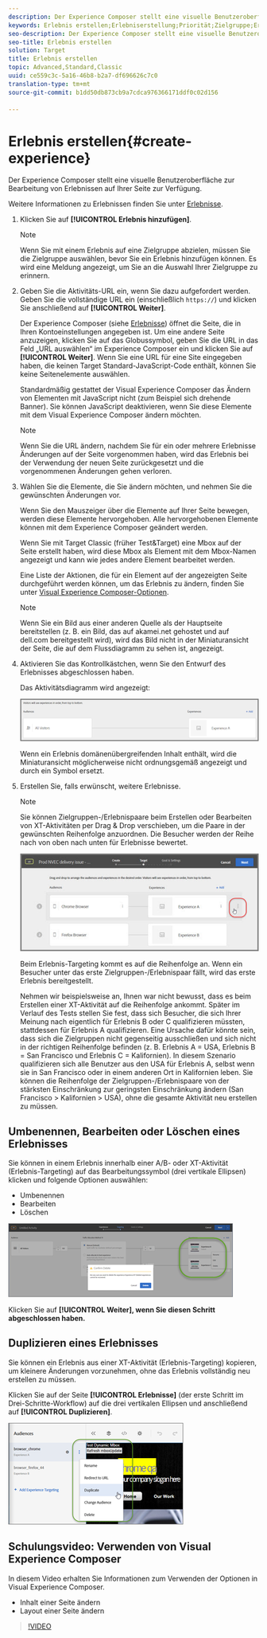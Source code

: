 ```yaml
---
description: Der Experience Composer stellt eine visuelle Benutzeroberfläche zur Bearbeitung von Erlebnissen auf Ihrer Seite zur Verfügung.
keywords: Erlebnis erstellen;Erlebniserstellung;Priorität;Zielgruppe;Erlebnis;Visual Experience Composer
seo-description: Der Experience Composer stellt eine visuelle Benutzeroberfläche zur Bearbeitung von Erlebnissen auf Ihrer Seite zur Verfügung.
seo-title: Erlebnis erstellen
solution: Target
title: Erlebnis erstellen
topic: Advanced,Standard,Classic
uuid: ce559c3c-5a16-46b8-b2a7-df696626c7c0
translation-type: tm+mt
source-git-commit: b1dd50db873cb9a7cdca976366171ddf0c02d156

---
```



# Erlebnis erstellen{#create-experience}

Der Experience Composer stellt eine visuelle Benutzeroberfläche zur Bearbeitung von Erlebnissen auf Ihrer Seite zur Verfügung.

Weitere Informationen zu Erlebnissen finden Sie unter [Erlebnisse](../../../c-experiences/experiences.md#concept_A2E10F6AFB3D4AEAB6951EE14688848D).

1. Klicken Sie auf **[!UICONTROL Erlebnis hinzufügen]**.

   >[!NOTE]
   >
   >Wenn Sie mit einem Erlebnis auf eine Zielgruppe abzielen, müssen Sie die Zielgruppe auswählen, bevor Sie ein Erlebnis hinzufügen können. Es wird eine Meldung angezeigt, um Sie an die Auswahl Ihrer Zielgruppe zu erinnern.

1. Geben Sie die Aktivitäts-URL ein, wenn Sie dazu aufgefordert werden. Geben Sie die vollständige URL ein (einschließlich `https://`) und klicken Sie anschließend auf **[!UICONTROL Weiter]**.

   Der Experience Composer (siehe [Erlebnisse](../../../c-experiences/experiences.md#concept_1D011219034B492BB03C08B3BB80E3F0)) öffnet die Seite, die in Ihren Kontoeinstellungen angegeben ist. Um eine andere Seite anzuzeigen, klicken Sie auf das Globussymbol, geben Sie die URL in das Feld „URL auswählen“ im Experience Composer ein und klicken Sie auf **[!UICONTROL Weiter]**. Wenn Sie eine URL für eine Site eingegeben haben, die keinen Target Standard-JavaScript-Code enthält, können Sie keine Seitenelemente auswählen.

   Standardmäßig gestattet der Visual Experience Composer das Ändern von Elementen mit JavaScript nicht (zum Beispiel sich drehende Banner). Sie können JavaScript deaktivieren, wenn Sie diese Elemente mit dem Visual Experience Composer ändern möchten.

   >[!NOTE]
   >
   >Wenn Sie die URL ändern, nachdem Sie für ein oder mehrere Erlebnisse Änderungen auf der Seite vorgenommen haben, wird das Erlebnis bei der Verwendung der neuen Seite zurückgesetzt und die vorgenommenen Änderungen gehen verloren.

1. Wählen Sie die Elemente, die Sie ändern möchten, und nehmen Sie die gewünschten Änderungen vor.

   Wenn Sie den Mauszeiger über die Elemente auf Ihrer Seite bewegen, werden diese Elemente hervorgehoben. Alle hervorgehobenen Elemente können mit dem Experience Composer geändert werden.

   Wenn Sie mit Target Classic (früher Test&amp;Target) eine Mbox auf der Seite erstellt haben, wird diese Mbox als Element mit dem Mbox-Namen angezeigt und kann wie jedes andere Element bearbeitet werden.

   Eine Liste der Aktionen, die für ein Element auf der angezeigten Seite durchgeführt werden können, um das Erlebnis zu ändern, finden Sie unter [Visual Experience Composer-Optionen](/help/c-experiences/c-visual-experience-composer/viztarget-options.md).

   >[!NOTE]
   >
   >Wenn Sie ein Bild aus einer anderen Quelle als der Hauptseite bereitstellen (z. B. ein Bild, das auf akamei.net gehostet und auf dell.com bereitgestellt wird), wird das Bild nicht in der Miniaturansicht der Seite, die auf dem Flussdiagramm zu sehen ist, angezeigt.

1. Aktivieren Sie das Kontrollkästchen, wenn Sie den Entwurf des Erlebnisses abgeschlossen haben.

   Das Aktivitätsdiagramm wird angezeigt:

   ![](assets/xt_diagram.png)

   Wenn ein Erlebnis domänenübergreifenden Inhalt enthält, wird die Miniaturansicht möglicherweise nicht ordnungsgemäß angezeigt und durch ein Symbol ersetzt.
1. Erstellen Sie, falls erwünscht, weitere Erlebnisse.

   >[!NOTE]
   >
   >Sie können Zielgruppen-/Erlebnispaare beim Erstellen oder Bearbeiten von XT-Aktivitäten per Drag &amp; Drop verschieben, um die Paare in der gewünschten Reihenfolge anzuordnen. Die Besucher werden der Reihe nach von oben nach unten für Erlebnisse bewertet.

   ![](assets/move_experiences.jpg)

   Beim Erlebnis-Targeting kommt es auf die Reihenfolge an. Wenn ein Besucher unter das erste Zielgruppen-/Erlebnispaar fällt, wird das erste Erlebnis bereitgestellt.

   Nehmen wir beispielsweise an, Ihnen war nicht bewusst, dass es beim Erstellen einer XT-Aktivität auf die Reihenfolge ankommt. Später im Verlauf des Tests stellen Sie fest, dass sich Besucher, die sich Ihrer Meinung nach eigentlich für Erlebnis B oder C qualifizieren müssten, stattdessen für Erlebnis A qualifizieren. Eine Ursache dafür könnte sein, dass sich die Zielgruppen nicht gegenseitig ausschließen und sich nicht in der richtigen Reihenfolge befinden (z. B. Erlebnis A = USA, Erlebnis B = San Francisco und Erlebnis C = Kalifornien). In diesem Szenario qualifizieren sich alle Benutzer aus den USA für Erlebnis A, selbst wenn sie in San Francisco oder in einem anderen Ort in Kalifornien leben. Sie können die Reihenfolge der Zielgruppen-/Erlebnispaare von der stärksten Einschränkung zur geringsten Einschränkung ändern (San Francisco &gt; Kalifornien &gt; USA), ohne die gesamte Aktivität neu erstellen zu müssen.

## Umbenennen, Bearbeiten oder Löschen eines Erlebnisses

Sie können in einem Erlebnis innerhalb einer A/B- oder XT-Aktivität (Erlebnis-Targeting) auf das Bearbeitungssymbol (drei vertikale Ellipsen) klicken und folgende Optionen auswählen:

* Umbenennen
* Bearbeiten
* Löschen

![](assets/experience_edit.png)

Klicken Sie auf **[!UICONTROL Weiter], wenn Sie diesen Schritt abgeschlossen haben.**

## Duplizieren eines Erlebnisses

Sie können ein Erlebnis aus einer XT-Aktivität (Erlebnis-Targeting) kopieren, um kleinere Änderungen vorzunehmen, ohne das Erlebnis vollständig neu erstellen zu müssen.

Klicken Sie auf der Seite **[!UICONTROL Erlebnisse]** (der erste Schritt im Drei-Schritte-Workflow) auf die drei vertikalen Ellipsen und anschließend auf **[!UICONTROL Duplizieren]**.

![](assets/duplicate_experience.png)

## Schulungsvideo: Verwenden von Visual Experience Composer

In diesem Video erhalten Sie Informationen zum Verwenden der Optionen in Visual Experience Composer.

* Inhalt einer Seite ändern
* Layout einer Seite ändern

>[!VIDEO](https://video.tv.adobe.com/v/17399)